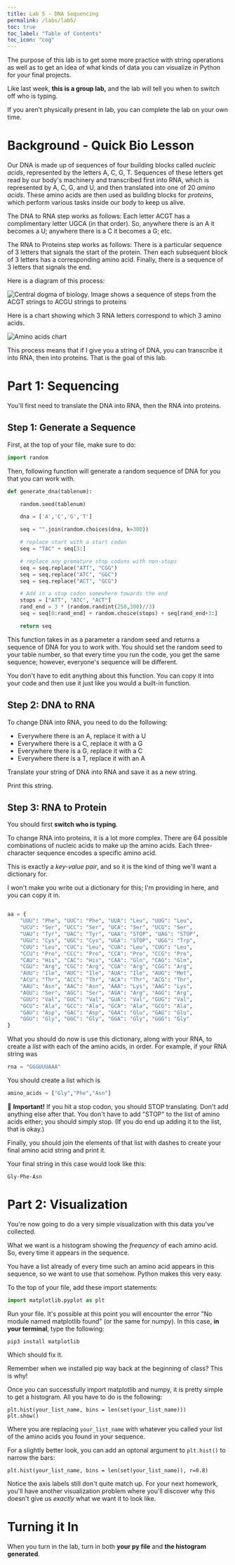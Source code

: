 ```yaml
---
title: Lab 5 - DNA Sequencing
permalink: /labs/lab5/
toc: true
toc_label: "Table of Contents"
toc_icon: "cog"
---
```


The purpose of this lab is to get some more practice with string operations as well as to get an idea of what kinds of data you can visualize in Python for your final projects. 

Like last week, **this is a group lab,** and the lab will tell you when to switch off who is typing. 

If you aren't physically present in lab, you can complete the lab on your own time.

# Background - Quick Bio Lesson

Our DNA is made up of sequences of four building blocks called _nucleic acids_, represented by the letters A, C, G, T. Sequences of these letters get read by our body's machinery and transcribed first into RNA, which is represented by A, C, G, and U, and then translated into one of 20 _amino acids_. These amino acids are then used as building blocks for _proteins_, which perform various tasks inside our body to keep us alive. 

The DNA to RNA step works as follows: Each letter ACGT has a complimentary letter UGCA (in that order). So, anywhere there is an A it becomes a U; anywhere there is a C it becomes a G; etc. 

The RNA to Proteins step works as follows: There is a particular sequence of 3 letters that signals the start of the protein. Then each subsequent block of 3 letters has a corresponding amino acid. Finally, there is a sequence of 3 letters that signals the end.

Here is a diagram of this process:

![Central dogma of biology. Image shows a sequence of steps from the ACGT strings to ACGU strings to proteins](https://cdn.kastatic.org/ka-perseus-images/2b597889d05bc601803a3b4d9ec5ccd5e7b8d3af.png)

Here is a chart showing which 3 RNA letters correspond to which 3 amino acids.

![Amino acids chart](https://cdn.kastatic.org/ka-perseus-images/f5de6355003ee322782b26404ef0733a1d1a61b0.png)

This process means that if I give you a string of DNA, you can transcribe it into RNA, then into proteins. That is the goal of this lab. 

# Part 1: Sequencing 

You'll first need to translate the DNA into RNA, then the RNA into proteins. 

## Step 1: Generate a Sequence

First, at the top of your file, make sure to do:

```py
import random
```

Then, following function will generate a random sequence of DNA for you that you can work with. 

```py
def generate_dna(tablenum):

    random.seed(tablenum)

    dna = ['A','C','G','T']

    seq = "".join(random.choices(dna, k=300))

    # replace start with a start codon
    seq = "TAC" + seq[3:]

    # replace any premature stop codons with non-stops
    seq = seq.replace("ATT", "CGG")
    seq = seq.replace("ATC", "GGC")
    seq = seq.replace("ACT", "GCG")

    # Add in a stop codon somewhere towards the end
    stops = ["ATT", "ATC", "ACT"]
    rand_end = 3 * (random.randint(250,300)//3)
    seq = seq[0:rand_end] + random.choice(stops) + seq[rand_end+3:]

    return seq
```

This function takes in as a parameter a random seed and returns a sequence of DNA for you to work with. You should set the random seed to your table number, so that every time you run the code, you get the same sequence; however, everyone's sequence will be different.

You don't have to edit anything about this function. You can copy it into your code and then use it just like you would a built-in function. 

## Step 2: DNA to RNA

To change DNA into RNA, you need to do the following:

- Everywhere there is an A, replace it with a U
- Everywhere there is a C, replace it with a G
- Everywhere there is a G, replace it with a C
- Everywhere there is a T, replace it with an A

Translate your string of DNA into RNA and save it as a new string. 

Print this string. 

## Step 3: RNA to Protein

You should first **switch who is typing**.

To change RNA into proteins, it is a lot more complex. There are 64 possible combinations of nucleic acids to make up the amino acids. Each three-character sequence encodes a specific amino acid. 

This is exactly a _key-value pair_, and so it is the kind of thing we'll want a dictionary for. 

I won't make you write out a dictionary for this; I'm providing in here, and you can copy it in.

```py

aa = {
    "UUU": "Phe", "UUC": "Phe", "UUA": "Leu", "UUG": "Leu",
    "UCU": "Ser", "UCC": "Ser", "UCA": "Ser", "UCG": "Ser",
    "UAU": "Tyr", "UAC": "Tyr", "UAA": "STOP", "UAG": "STOP",
    "UGU": "Cys", "UGC": "Cys", "UGA": "STOP", "UGG": "Trp",
    "CUU": "Leu", "CUC": "Leu", "CUA": "Leu", "CUG": "Leu",
    "CCU": "Pro", "CCC": "Pro", "CCA": "Pro", "CCG": "Pro",
    "CAU": "His", "CAC": "His", "CAA": "Gln", "CAG": "Gln",
    "CGU": "Arg", "CGC": "Arg", "CGA": "Arg", "CGG": "Arg",
    "AUU": "Ile", "AUC": "Ile", "AUA": "Ile", "AUG": "Met",
    "ACU": "Thr", "ACC": "Thr", "ACA": "Thr", "ACG": "Thr",
    "AAU": "Asn", "AAC": "Asn", "AAA": "Lys", "AAG": "Lys",
    "AGU": "Ser", "AGC": "Ser", "AGA": "Arg", "AGG": "Arg",
    "GUU": "Val", "GUC": "Val", "GUA": "Val", "GUG": "Val",
    "GCU": "Ala", "GCC": "Ala", "GCA": "Ala", "GCG": "Ala",
    "GAU": "Asp", "GAC": "Asp", "GAA": "Glu", "GAG": "Glu",
    "GGU": "Gly", "GGC": "Gly", "GGA": "Gly", "GGG": "Gly"
}

```

What you should do now is use this dictionary, along with your RNA, to create a _list_ with each of the amino acids, in order. For example, if your RNA string was

```py
rna = "GGGUUUAAA"
```

You should create a list which is

```py
amino_acids = ["Gly","Phe","Asn"]
```

:key: **Important!** If you hit a stop codon, you should STOP translating. Don't add anything else after that. You don't have to add "STOP" to the list of amino acids either; you should simply stop. (If you do end up adding it to the list, that is okay.)

Finally, you should join the elements of that list with dashes to create your final amino acid string and print it. 

Your final string in this case would look like this:

```
Gly-Phe-Asn
```

# Part 2: Visualization 

You're now going to do a very simple visualization with this data you've collected.

What we want is a histogram showing the _frequency_ of each amino acid. So, every time it appears in the sequence.

You have a list already of every time such an amino acid appears in this sequence, so we want to use that somehow. Python makes this very easy.

To the top of your file, add these import statements:

```py
import matplotlib.pyplot as plt
```

Run your file. It's possible at this point you will encounter the error "No module named matplotlib found" (or the same for numpy). In this case, **in your terminal**, type the following:

```
pip3 install matplotlib
```

Which should fix it. 

Remember when we installed pip way back at the beginning of class? This is why!

Once you can successfully import matplotlib and numpy, it is pretty simple to get a histogram. All you have to do is the following:

```
plt.hist(your_list_name, bins = len(set(your_list_name)))
plt.show()
```

Where you are replacing `your_list_name` with whatever you called your list of the amino acids you found in your sequence. 

For a slightly better look, you can add an optonal argument to `plt.hist()` to narrow the bars: 

```
plt.hist(your_list_name, bins = len(set(your_list_name)), r=0.8)
```


Notice the axis labels still don't quite match up. For your next homework, you'll have another visualization problem where you'll discover why this doesn't give us _exactly_ what we want it to look like.

# Turning it In

When you turn in the lab, turn in both **your py file** and **the histogram generated**.


